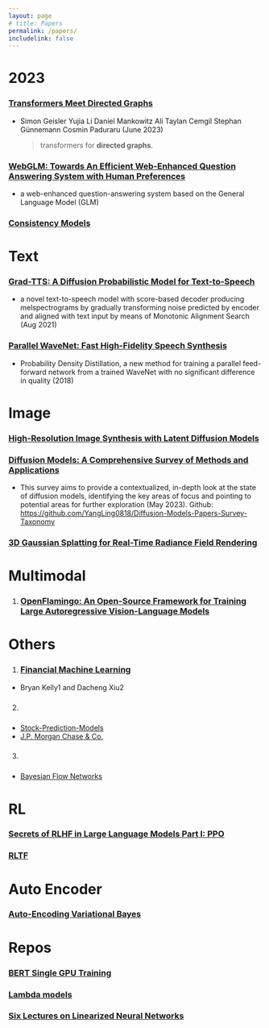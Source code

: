 ```yaml
---
layout: page
# title: Papers
permalink: /papers/
includelink: false
---
```


# 2023

### [Transformers Meet Directed Graphs](https://arxiv.org/pdf/2302.00049.pdf)

- Simon Geisler Yujia Li Daniel Mankowitz Ali Taylan Cemgil Stephan Günnemann Cosmin Paduraru (June 2023)
  > transformers for **directed graphs**.

### [WebGLM: Towards An Efficient Web-Enhanced Question Answering System with Human Preferences](https://arxiv.org/pdf/2306.07906.pdf)

- a web-enhanced question-answering system
  based on the General Language Model (GLM)

### [Consistency Models](https://arxiv.org/pdf/2303.01469.pdf)

# Text

### [Grad-TTS: A Diffusion Probabilistic Model for Text-to-Speech](https://arxiv.org/pdf/2105.06337.pdf)

- a novel text-to-speech
  model with score-based decoder producing melspectrograms by gradually transforming noise
  predicted by encoder and aligned with text input
  by means of Monotonic Alignment Search (Aug 2021)

### [Parallel WaveNet: Fast High-Fidelity Speech Synthesis](https://proceedings.mlr.press/v80/oord18a/oord18a.pdf)

- Probability Density Distillation, a
  new method for training a parallel feed-forward
  network from a trained WaveNet with no
  significant difference in quality (2018)

# Image

### [High-Resolution Image Synthesis with Latent Diffusion Models](https://arxiv.org/pdf/2112.10752.pdf)

### [Diffusion Models: A Comprehensive Survey of Methods and Applications](https://arxiv.org/pdf/2209.00796.pdf)

- This survey aims to provide a contextualized, in-depth look at the state of diffusion models, identifying the key areas of focus and pointing
  to potential areas for further exploration (May 2023). Github: https://github.com/YangLing0818/Diffusion-Models-Papers-Survey-Taxonomy

### [3D Gaussian Splatting for Real-Time Radiance Field Rendering](https://arxiv.org/pdf/2308.04079.pdf)

# Multimodal

1. ### [OpenFlamingo: An Open-Source Framework for Training Large Autoregressive Vision-Language Models](https://arxiv.org/pdf/2308.01390.pdf)

# Others

1. ### [Financial Machine Learning](https://deliverypdf.ssrn.com/delivery.php?ID=614013119120126082017087099101126092105043009037074058009065030100110089092096028030019063049055116046060083030065016073121083061033035058053088002120118113113122088011043103117081010091100031116072071100091084080077100084073029069070100103027106021&EXT=pdf&INDEX=TRUE)

- Bryan Kelly1 and Dacheng Xiu2

2. ###

- [Stock-Prediction-Models](https://github.com/huseinzol05/Stock-Prediction-Models)
- [J.P. Morgan Chase & Co.](https://github.com/jpmorganchase)

3. ###

- [Bayesian Flow Networks](https://arxiv.org/pdf/2308.07037.pdf)

# RL

### [Secrets of RLHF in Large Language Models Part I: PPO](https://arxiv.org/pdf/2307.04964.pdf)

### [RLTF](https://arxiv.org/pdf/2307.04349.pdf)

# Auto Encoder

### [Auto-Encoding Variational Bayes](https://arxiv.org/pdf/1312.6114.pdf)

# Repos

### [BERT Single GPU Training](https://github.com/JonasGeiping/cramming/tree/main)

### [Lambda models](https://nn.labml.ai/index.html)

### [Six Lectures on Linearized Neural Networks](https://arxiv.org/pdf/2308.13431.pdf)
